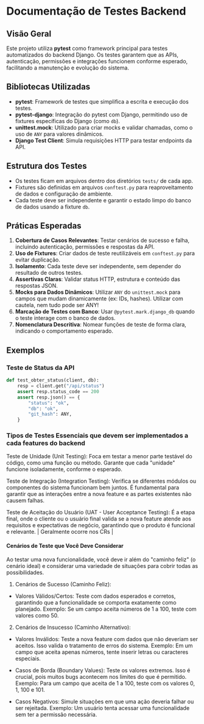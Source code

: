 # Documentação de Testes Backend

## Visão Geral

Este projeto utiliza **pytest** como framework principal para testes automatizados do backend Django. Os testes garantem que as APIs, autenticação, permissões e integrações funcionem conforme esperado, facilitando a manutenção e evolução do sistema.

## Bibliotecas Utilizadas

- **pytest**: Framework de testes que simplifica a escrita e execução dos testes.
- **pytest-django**: Integração do pytest com Django, permitindo uso de fixtures específicas do Django (como `db`).
- **unittest.mock**: Utilizado para criar mocks e validar chamadas, como o uso de `ANY` para valores dinâmicos.
- **Django Test Client**: Simula requisições HTTP para testar endpoints da API.

## Estrutura dos Testes

- Os testes ficam em arquivos dentro dos diretórios `tests/` de cada app.
- Fixtures são definidas em arquivos `conftest.py` para reaproveitamento de dados e configuração de ambiente.
- Cada teste deve ser independente e garantir o estado limpo do banco de dados usando a fixture `db`.

## Práticas Esperadas

1. **Cobertura de Casos Relevantes**: Testar cenários de sucesso e falha, incluindo autenticação, permissões e respostas da API.
2. **Uso de Fixtures**: Criar dados de teste reutilizáveis em `conftest.py` para evitar duplicação.
3. **Isolamento**: Cada teste deve ser independente, sem depender do resultado de outros testes.
4. **Assertivas Claras**: Validar status HTTP, estrutura e conteúdo das respostas JSON.
5. **Mocks para Dados Dinâmicos**: Utilizar `ANY` do `unittest.mock` para campos que mudam dinamicamente (ex: IDs, hashes). Utilizar com cautela, nem tudo pode ser ANY!
6. **Marcação de Testes com Banco**: Usar `@pytest.mark.django_db` quando o teste interage com o banco de dados.
7. **Nomenclatura Descritiva**: Nomear funções de teste de forma clara, indicando o comportamento esperado.

## Exemplos

### Teste de Status da API

```python
def test_obter_status(client, db):
    resp = client.get("/api/status")
    assert resp.status_code == 200
    assert resp.json() == {
        "status": "ok",
        "db": "ok",
        "git_hash": ANY,
    }
```

### Tipos de Testes Essenciais que devem ser implementados a cada features do backend

Teste de Unidade (Unit Testing): Foca em testar a menor parte testável do código, como uma função ou método. Garante que cada "unidade" funcione isoladamente, conforme o esperado.

Teste de Integração (Integration Testing): Verifica se diferentes módulos ou componentes do sistema funcionam bem juntos. É fundamental para garantir que as interações entre a nova feature e as partes existentes não causem falhas.

Teste de Aceitação do Usuário (UAT - User Acceptance Testing): É a etapa final, onde o cliente ou o usuário final valida se a nova feature atende aos requisitos e expectativas de negócio, garantindo que o produto é funcional e relevante. | Geralmente ocorre nos CRs |

#### Cenários de Teste que Você Deve Considerar

Ao testar uma nova funcionalidade, você deve ir além do "caminho feliz" (o cenário ideal) e considerar uma variedade de situações para cobrir todas as possibilidades.

1. Cenários de Sucesso (Caminho Feliz):

* Valores Válidos/Certos: Teste com dados esperados e corretos, garantindo que a funcionalidade se comporta exatamente como planejado. Exemplo: Se um campo aceita números de 1 a 100, teste com valores como 50.

2. Cenários de Insucesso (Caminho Alternativo):

* Valores Inválidos: Teste a nova feature com dados que não deveriam ser aceitos. Isso valida o tratamento de erros do sistema. Exemplo: Em um campo que aceita apenas números, tente inserir letras ou caracteres especiais.

* Casos de Borda (Boundary Values): Teste os valores extremos. Isso é crucial, pois muitos bugs acontecem nos limites do que é permitido. Exemplo: Para um campo que aceita de 1 a 100, teste com os valores 0, 1, 100 e 101.

* Casos Negativos: Simule situações em que uma ação deveria falhar ou ser rejeitada. Exemplo: Um usuário tenta acessar uma funcionalidade sem ter a permissão necessária.

